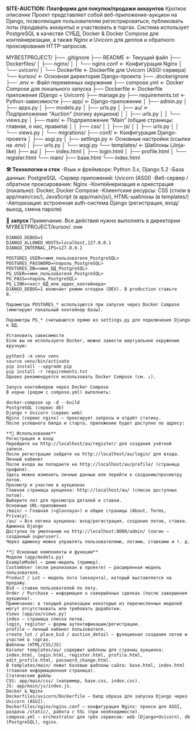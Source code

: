 **SITE-AUCTION: Платформа для покупки/продажи аккаунтов**
*Краткое описание*
Проект представляет собой веб-приложение-аукцион на Django, позволяющее пользователям регистрироваться, публиковать лоты (продавать аккаунты) и участвовать в торгах. Система использует PostgreSQL в качестве СУБД, Docker & Docker Compose для контейнеризации, а также Nginx и Uvicorn для деплоя и обратного проксирования HTTP-запросов.

MYBESTPROJECT/
├── .gitignore
├── README                  ← Текущий файл
├── Dockerfiles/
│   ├── nginx/
│   │   └── nginx.conf      ← Конфигурация Nginx
│   └── uvicorn/
│       └── Dockerfile      ← Dockerfile для Uvicorn (ASGI-сервера)
└── kursov/                 ← Основная директория Django-проекта
    ├── .dockerignore
    ├── .env                ← Файл переменных окружения
    ├── compose.yml         ← Docker Compose для локального запуска
    ├── Dockerfile          ← Dockerfile приложения (Django + Uvicorn)
    ├── manage.py
    ├── requirements.txt    ← Python-зависимости
    ├── app/                ← Django-приложение
    │   ├── admin.py
    │   ├── apps.py
    │   ├── models.py
    │   ├── urls.py
    │   ├── au/             ← Подприложение “Auction” (логику аукциона)
    │   │   ├── urls.py
    │   │   └── views.py
    │   ├── main/           ← Подприложение “Main” (общие страницы: главная, о нас, правила)
    │   │   ├── css/
    │   │   ├── js/
    │   │   ├── urls.py
    │   │   └── views.py
    │   └── migrations/
    ├── conf/               ← Конфигурация Django-проекта
    │   ├── asgi.py
    │   ├── settings.py     ← Основные настройки (ссылки на .env)
    │   ├── urls.py
    │   └── wsgi.py
    └── templates/          ← Шаблоны (Jinja-like)
        ├── au/
        │   ├── index.html
        │   ├── login.html
        │   ├── profile.html
        │   └── register.html
        └── main/
            ├── base.html
            └── index.html

**🛠 Технологии и стек**
-Язык и фреймворк: Python 3.x, Django 5.2
-База данных: PostgreSQL
-Сервер приложений: Uvicorn (ASGI)
-Веб-сервер / обратное проксирование: Nginx
-Контейнеризация и оркестрация (локально): Docker, Docker Compose
-Клиентские ресурсы: CSS (стили в app/main/css/), JavaScript (в app/main/js/), HTML-шаблоны (в templates/)
-Авторизация: встроенная auth-система Django (регистрация, вход/выход, смена пароля)

**🔧 запуск**
Примечание. Все действия нужно выполнять в директории MYBESTPROJECT/kursov/.
они

```DJANGO_SECRET_KEY="ваш_секретный_ключ_Django"
DJANGO_DEBUG=1
DJANGO_ALLOWED_HOSTS=localhost,127.0.0.1
DJANGO_INTERNAL_IPS=127.0.0.1

POSTGRES_USER=<имя_пользователя_PostgreSQL>
POSTGRES_PASSWORD=<пароль_PostgreSQL>
POSTGRES_DB=<имя_БД_PostgreSQL>
PG_USER=<имя_пользователя_PostgreSQL>
PG_PASS=<пароль_PostgreSQL>
PG_LINK=<хост_БД_или_адрес_контейнера>
DJANGO_DEBUG=1 включает режим отладки (DEV). В production ставьте 0.```

Параметры POSTGRES_* используются при запуске через Docker Compose (имитируют локальный контейнер базы).

Параметры PG_* считываются прямо из settings.py для подключения Django к БД.

Установить зависимости
Если вы не используете Docker, можно завести виртуальное окружение вручную:

python3 -m venv venv
source venv/bin/activate
pip install --upgrade pip
pip install -r requirements.txt
Однако рекомендуется использовать Docker Compose (см. ↓).

Запуск контейнеров через Docker Compose
В корне (рядом с compose.yml) выполнить:

docker-compose up -d --build
PostgreSQL (сервис db)
Django + Uvicorn (сервис web)
Nginx (сервис nginx) — проксирует запросы и отдаёт статику.
После успешного билда и старта, приложение будет доступно по адресу:

**🚀 Использование**
Регистрация и вход
Перейдите на http://localhost/au/register/ для создания учётной записи.
После регистрации зайдите на http://localhost/au/login/ для входа.
Личный кабинет
После входа вы попадаете на http://localhost/au/profile/ (страница профиля).
Здесь можно изменить личные данные или перейти к созданию/просмотру лотов.
Просмотр и участие в аукционах
Главная страница аукциона: http://localhost/au/ (список доступных лотов).
Выберите лот для просмотра деталей и ставки.
Основные URL-приложения
/main/ → Главная («glavnaya») и общие страницы (About, Terms, Privacy).
/au/ → Вся логика аукциона: вход/регистрация, создание лотов, ставки.
Админка Django
Доступна по умолчанию на http://localhost:8000/admin/ (логин — созданный superuser).
Через админку можно управлять пользователями, лотами, ставками и т. д.

**🔎 Основные компоненты и функции**
Модели (app/models.py)
ExampleModel – демо-модель (пример).
CustomUser (если реализован в проекте) – расширенная модель пользователя.
Product / Lot – модель лота (аккаунта), который выставляется на продажу.
Bid – ставки пользователей по лоту.
Order / Purchase – информация о совершённых сделках (после завершения аукциона).
Примечание: в текущей реализации некоторые из перечисленных моделей могут отсутствовать или требовать доработки.
Views (app/au/views.py)
index – страница списка лотов.
login, register – формы аутентификации/регистрации.
profile – личный кабинет пользователя.
create_lot / place_bid / auction_detail – функционал создания лотов и участия в торгах.
Шаблоны (HTML/CSS/JS)
Каталог templates/au/ содержит шаблоны для страниц аукциона:
index.html, login.html, register.html, profile.html, edit_profile.html, password_change.html.
В templates/main/ лежат базовые шаблоны сайта: base.html, index.html (главная информационная страница).
Статические файлы
CSS: app/main/css/ (например, base.css, index.css).
JS: app/main/js/index.js.
Docker & Nginx
Dockerfiles/uvicorn/Dockerfile – билд образа для запуска Django через Uvicorn (ASGI).
Dockerfiles/nginx/nginx.conf – конфигурация Nginx: прокси для ASGI, раздача /static/, работа с SSL (при необходимости).
compose.yml – orchestrator для трёх сервисов: web (Django+Uvicorn), db (PostgreSQL), nginx.



